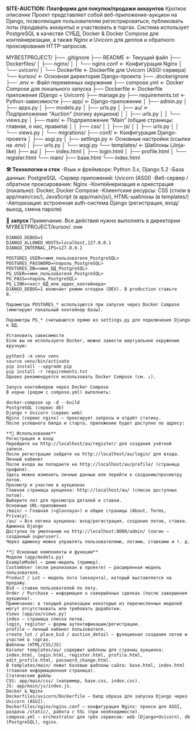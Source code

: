 **SITE-AUCTION: Платформа для покупки/продажи аккаунтов**
*Краткое описание*
Проект представляет собой веб-приложение-аукцион на Django, позволяющее пользователям регистрироваться, публиковать лоты (продавать аккаунты) и участвовать в торгах. Система использует PostgreSQL в качестве СУБД, Docker & Docker Compose для контейнеризации, а также Nginx и Uvicorn для деплоя и обратного проксирования HTTP-запросов.

MYBESTPROJECT/
├── .gitignore
├── README                  ← Текущий файл
├── Dockerfiles/
│   ├── nginx/
│   │   └── nginx.conf      ← Конфигурация Nginx
│   └── uvicorn/
│       └── Dockerfile      ← Dockerfile для Uvicorn (ASGI-сервера)
└── kursov/                 ← Основная директория Django-проекта
    ├── .dockerignore
    ├── .env                ← Файл переменных окружения
    ├── compose.yml         ← Docker Compose для локального запуска
    ├── Dockerfile          ← Dockerfile приложения (Django + Uvicorn)
    ├── manage.py
    ├── requirements.txt    ← Python-зависимости
    ├── app/                ← Django-приложение
    │   ├── admin.py
    │   ├── apps.py
    │   ├── models.py
    │   ├── urls.py
    │   ├── au/             ← Подприложение “Auction” (логику аукциона)
    │   │   ├── urls.py
    │   │   └── views.py
    │   ├── main/           ← Подприложение “Main” (общие страницы: главная, о нас, правила)
    │   │   ├── css/
    │   │   ├── js/
    │   │   ├── urls.py
    │   │   └── views.py
    │   └── migrations/
    ├── conf/               ← Конфигурация Django-проекта
    │   ├── asgi.py
    │   ├── settings.py     ← Основные настройки (ссылки на .env)
    │   ├── urls.py
    │   └── wsgi.py
    └── templates/          ← Шаблоны (Jinja-like)
        ├── au/
        │   ├── index.html
        │   ├── login.html
        │   ├── profile.html
        │   └── register.html
        └── main/
            ├── base.html
            └── index.html

**🛠 Технологии и стек**
-Язык и фреймворк: Python 3.x, Django 5.2
-База данных: PostgreSQL
-Сервер приложений: Uvicorn (ASGI)
-Веб-сервер / обратное проксирование: Nginx
-Контейнеризация и оркестрация (локально): Docker, Docker Compose
-Клиентские ресурсы: CSS (стили в app/main/css/), JavaScript (в app/main/js/), HTML-шаблоны (в templates/)
-Авторизация: встроенная auth-система Django (регистрация, вход/выход, смена пароля)

**🔧 запуск**
Примечание. Все действия нужно выполнять в директории MYBESTPROJECT/kursov/.
они

```DJANGO_SECRET_KEY="ваш_секретный_ключ_Django"
DJANGO_DEBUG=1
DJANGO_ALLOWED_HOSTS=localhost,127.0.0.1
DJANGO_INTERNAL_IPS=127.0.0.1

POSTGRES_USER=<имя_пользователя_PostgreSQL>
POSTGRES_PASSWORD=<пароль_PostgreSQL>
POSTGRES_DB=<имя_БД_PostgreSQL>
PG_USER=<имя_пользователя_PostgreSQL>
PG_PASS=<пароль_PostgreSQL>
PG_LINK=<хост_БД_или_адрес_контейнера>
DJANGO_DEBUG=1 включает режим отладки (DEV). В production ставьте 0.```

Параметры POSTGRES_* используются при запуске через Docker Compose (имитируют локальный контейнер базы).

Параметры PG_* считываются прямо из settings.py для подключения Django к БД.

Установить зависимости
Если вы не используете Docker, можно завести виртуальное окружение вручную:

python3 -m venv venv
source venv/bin/activate
pip install --upgrade pip
pip install -r requirements.txt
Однако рекомендуется использовать Docker Compose (см. ↓).

Запуск контейнеров через Docker Compose
В корне (рядом с compose.yml) выполнить:

docker-compose up -d --build
PostgreSQL (сервис db)
Django + Uvicorn (сервис web)
Nginx (сервис nginx) — проксирует запросы и отдаёт статику.
После успешного билда и старта, приложение будет доступно по адресу:

**🚀 Использование**
Регистрация и вход
Перейдите на http://localhost/au/register/ для создания учётной записи.
После регистрации зайдите на http://localhost/au/login/ для входа.
Личный кабинет
После входа вы попадаете на http://localhost/au/profile/ (страница профиля).
Здесь можно изменить личные данные или перейти к созданию/просмотру лотов.
Просмотр и участие в аукционах
Главная страница аукциона: http://localhost/au/ (список доступных лотов).
Выберите лот для просмотра деталей и ставки.
Основные URL-приложения
/main/ → Главная («glavnaya») и общие страницы (About, Terms, Privacy).
/au/ → Вся логика аукциона: вход/регистрация, создание лотов, ставки.
Админка Django
Доступна по умолчанию на http://localhost:8000/admin/ (логин — созданный superuser).
Через админку можно управлять пользователями, лотами, ставками и т. д.

**🔎 Основные компоненты и функции**
Модели (app/models.py)
ExampleModel – демо-модель (пример).
CustomUser (если реализован в проекте) – расширенная модель пользователя.
Product / Lot – модель лота (аккаунта), который выставляется на продажу.
Bid – ставки пользователей по лоту.
Order / Purchase – информация о совершённых сделках (после завершения аукциона).
Примечание: в текущей реализации некоторые из перечисленных моделей могут отсутствовать или требовать доработки.
Views (app/au/views.py)
index – страница списка лотов.
login, register – формы аутентификации/регистрации.
profile – личный кабинет пользователя.
create_lot / place_bid / auction_detail – функционал создания лотов и участия в торгах.
Шаблоны (HTML/CSS/JS)
Каталог templates/au/ содержит шаблоны для страниц аукциона:
index.html, login.html, register.html, profile.html, edit_profile.html, password_change.html.
В templates/main/ лежат базовые шаблоны сайта: base.html, index.html (главная информационная страница).
Статические файлы
CSS: app/main/css/ (например, base.css, index.css).
JS: app/main/js/index.js.
Docker & Nginx
Dockerfiles/uvicorn/Dockerfile – билд образа для запуска Django через Uvicorn (ASGI).
Dockerfiles/nginx/nginx.conf – конфигурация Nginx: прокси для ASGI, раздача /static/, работа с SSL (при необходимости).
compose.yml – orchestrator для трёх сервисов: web (Django+Uvicorn), db (PostgreSQL), nginx.



